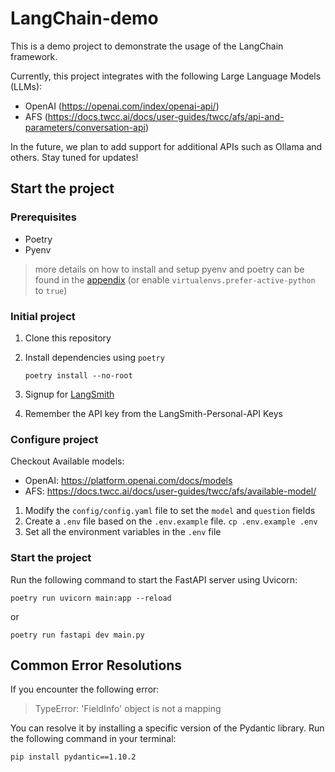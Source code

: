 # LangChain-demo

This is a demo project to demonstrate the usage of the LangChain framework.

Currently, this project integrates with the following Large Language Models (LLMs):

- OpenAI (https://openai.com/index/openai-api/)
- AFS (https://docs.twcc.ai/docs/user-guides/twcc/afs/api-and-parameters/conversation-api)

In the future, we plan to add support for additional APIs such as Ollama and others.
Stay tuned for updates!

## Start the project

### Prerequisites

- Poetry
- Pyenv

> more details on how to install and setup pyenv and poetry can be found in the [appendix](docs/appendix.md)
> (or enable `virtualenvs.prefer-active-python` to `true`)

### Initial project

1. Clone this repository

2. Install dependencies using `poetry`

    ```shell
    poetry install --no-root
    ```
3. Signup for [LangSmith](https://smith.langchain.com)
4. Remember the API key from the LangSmith-Personal-API Keys

### Configure project

Checkout Available models:

- OpenAI: https://platform.openai.com/docs/models
- AFS: https://docs.twcc.ai/docs/user-guides/twcc/afs/available-model/

1. Modify the `config/config.yaml` file to set the `model` and `question` fields
2. Create a `.env` file based on the `.env.example` file. `cp .env.example .env`
3. Set all the environment variables in the `.env` file

### Start the project

Run the following command to start the FastAPI server using Uvicorn:

```shell
poetry run uvicorn main:app --reload
```

or 

```shell
poetry run fastapi dev main.py
```

## Common Error Resolutions

If you encounter the following error:
> TypeError: 'FieldInfo' object is not a mapping

You can resolve it by installing a specific version of the Pydantic library. Run the following command in your terminal:

```shell
pip install pydantic==1.10.2
```
